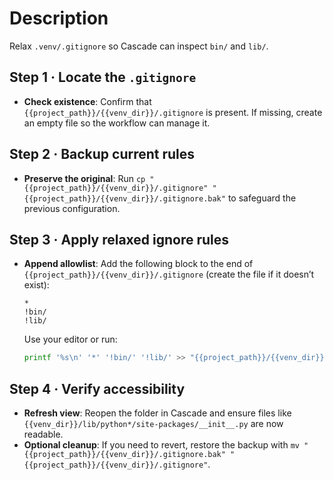 
# Description

Relax `.venv/.gitignore` so Cascade can inspect `bin/` and `lib/`.

## Step 1 · Locate the `.gitignore`
- **Check existence**: Confirm that ``{{project_path}}/{{venv_dir}}/.gitignore`` is present. If missing, create an empty file so the workflow can manage it.

## Step 2 · Backup current rules
- **Preserve the original**: Run ``cp "{{project_path}}/{{venv_dir}}/.gitignore" "{{project_path}}/{{venv_dir}}/.gitignore.bak"`` to safeguard the previous configuration.

## Step 3 · Apply relaxed ignore rules
- **Append allowlist**: Add the following block to the end of ``{{project_path}}/{{venv_dir}}/.gitignore`` (create the file if it doesn’t exist):
  ```
  *
  !bin/
  !lib/
  ```
  Use your editor or run:
  ```bash
  printf '%s\n' '*' '!bin/' '!lib/' >> "{{project_path}}/{{venv_dir}}/.gitignore"
  ```

## Step 4 · Verify accessibility
- **Refresh view**: Reopen the folder in Cascade and ensure files like ``{{venv_dir}}/lib/python*/site-packages/__init__.py`` are now readable.
- **Optional cleanup**: If you need to revert, restore the backup with ``mv "{{project_path}}/{{venv_dir}}/.gitignore.bak" "{{project_path}}/{{venv_dir}}/.gitignore"``.
